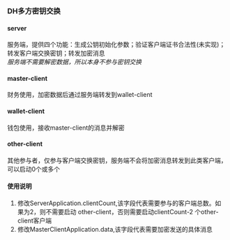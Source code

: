 ### DH多方密钥交换

#### server
服务端，提供四个功能：生成公钥初始化参数；验证客户端证书合法性(未实现)；转发客户端交换密钥；转发加密消息   
_服务端不需要解密数据，所以本身不参与密钥交换_

#### master-client

财务使用，加密数据后通过服务端转发到wallet-client

#### wallet-client

钱包使用，接收master-client的消息并解密

#### other-client

其他参与者，仅参与客户端交换密钥，服务端不会将加密消息转发到此类客户端，可以启动0个或多个

#### 使用说明

1. 修改ServerApplication.clientCount,该字段代表需要参与的客户端总数。如果为2，则不需要启动 other-client，否则需要启动clientCount-2 个other-client客户端
2. 修改MasterClientApplication.data,该字段代表需要加密发送的具体消息